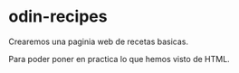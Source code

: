 # odin-recipes
Crearemos una paginia web de recetas basicas.

Para poder poner en practica lo que hemos visto de HTML.
